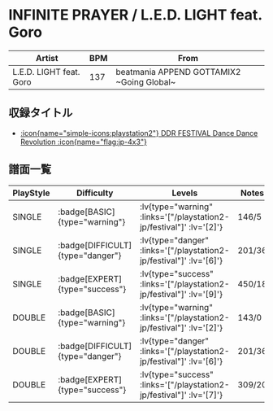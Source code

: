 # INFINITE PRAYER / L.E.D. LIGHT feat. Goro

|Artist|BPM|From|
|------|---|----|
|L.E.D. LIGHT feat. Goro|137|beatmania APPEND GOTTAMIX2 ~Going Global~|

## 収録タイトル

- [ :icon{name="simple-icons:playstation2"} DDR FESTIVAL Dance Dance Revolution :icon{name="flag:jp-4x3"} ](/playstation2-jp/festival)

## 譜面一覧

|PlayStyle|Difficulty|Levels|Notes|Movie|
|---------|----------|------|-----|-----|
|SINGLE| :badge[BASIC]{type="warning"} | :lv{type="warning" :links='["/playstation2-jp/festival"]' :lv='[2]'} |146/5||
|SINGLE| :badge[DIFFICULT]{type="danger"} | :lv{type="danger" :links='["/playstation2-jp/festival"]' :lv='[6]'} |201/36||
|SINGLE| :badge[EXPERT]{type="success"} | :lv{type="success" :links='["/playstation2-jp/festival"]' :lv='[9]'} |450/18||
|DOUBLE| :badge[BASIC]{type="warning"} | :lv{type="warning" :links='["/playstation2-jp/festival"]' :lv='[2]'} |143/0||
|DOUBLE| :badge[DIFFICULT]{type="danger"} | :lv{type="danger" :links='["/playstation2-jp/festival"]' :lv='[6]'} |201/36||
|DOUBLE| :badge[EXPERT]{type="success"} | :lv{type="success" :links='["/playstation2-jp/festival"]' :lv='[7]'} |309/20||

